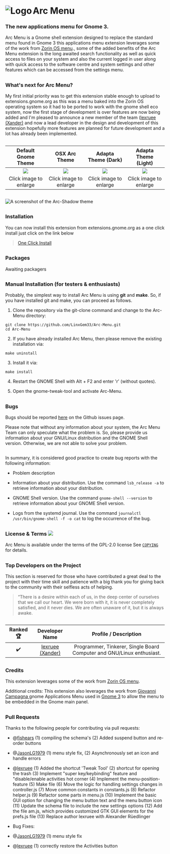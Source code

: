 <img src="https://github.com/LinxGem33/Arc-Menu/blob/master/screenshots/avatar.resized.png?raw=true" alt="Logo" align="left" /> Arc Menu
======

### The new applications menu for Gnome 3.

Arc Menu is a Gnome shell extension designed to replace the standard menu found in Gnome 3 this applications menu extension leverages some of the work from [Zorin OS menu](https://zorinos.com/)., some of the added benefits of the Arc Menu extension is the long awaited search functionality as well as quick access to files on your system and also the current logged in user along with quick access to the software centre and system settings and other features which can be accessed from the settings menu.

##

### What's next for Arc Menu?

My first initial priority was to get this extension stable enough to upload to extensions.gnome.org as this was a menu baked into the Zorin OS operating system so it had to be ported to work with the gnome shell eco system, now the first stage of development is over features are now being added and I'm pleased to announce a new member of the team ([lexruee (Xander)](https://github.com/lexruee) and now a lead developer in the design and development of this extension hopefully more features are planned for future development and a lot has already been implemented.

##
|Default Gnome Theme|OSX Arc Theme|Adapta Theme (Dark)|Adapta Theme (Light)|
|:------:|:-----:|:-----:|:-----:|
|![](https://github.com/LinxGem33/Arc-Menu/blob/master/screenshots/arcm.png?raw=true)|![](https://github.com/LinxGem33/Arc-Menu/blob/master/screenshots/ma1.png?raw=true)|![](https://github.com/LinxGem33/Arc-Menu/blob/master/screenshots/ma2.png?raw=true)|![](https://github.com/LinxGem33/Arc-Menu/blob/master/screenshots/ma3.png?raw=true)|
|Click image to enlarge|Click image to enlarge|Click image to enlarge|Click image to enlarge|

##

![A screenshot of the Arc-Shadow theme](https://github.com/LinxGem33/Arc-Menu/blob/master/screenshots/tm.png?raw=true)

##

### Installation

You can now install this extension from extensions.gnome.org as a one click install just click on the link below
> [One Click Install](https://extensions.gnome.org/extension/1228/arc-menu/)

##
### Packages
Awaiting packagers

##
### Manual Installation (for testers & enthusiasts)
Probably, the simplest way to install Arc Menu is using **git** and **make**.
So, if you have installed git and make, you can proceed as follows.

1) Clone the repository via the git-clone command and change to the Arc-Menu directory:
```
git clone https://github.com/LinxGem33/Arc-Menu.git
cd Arc-Menu
```

2) If you have already installed Arc Menu, then please remove the existing installation via:
```
make uninstall
```


3) Install it via:
```
make install
```

4) Restart the GNOME Shell with Alt + F2 and enter 'r' (without quotes).

5) Open the gnome-tweak-tool and activate Arc-Menu.


##
### Bugs
Bugs should be reported [here](https://github.com/LinxGem33/Arc-Menu/issues) on the Github issues page.

Please note that without any information about your system, the Arc Menu Team can only speculate what the problem is.
So, please provide us information about your GNU/Linux distribution and the GNOME Shell version. Otherwise, we are not able to solve your problem.

##

In summary, it is considered good practice to create bug reports with the following information:

* Problem description

* Information about your distribution. Use the command `lsb_release -a` to retrieve information about your distribution.

* GNOME Shell version. Use the command `gnome-shell --version` to retrieve information about your GNOME Shell version.

* Logs from the systemd journal. Use the command `journalctl /usr/bin/gnome-shell -f -o cat` to log the occurrence of the bug.

##
### License & Terms ![](https://github.com/LinxGem33/IP-Finder/blob/master/screens/Copyleft-16.png?raw=true)

Arc Menu is available under the terms of the GPL-2.0 license See [`COPYING`](https://github.com/LinxGem33/Arc-Menu/blob/master/COPYING) for details.

## 
### Top Developers on the Project

This section is reserved for those who have contributed a great deal to the project with their time skill and patience with a big thank you for giving back to the community with their selfless acts of helping.

> “There is a desire within each of us,
in the deep center of ourselves
that we call our heart.
We were born with it,
it is never completely satisfied,
and it never dies.
We are often unaware of it,
but it is always awake.
##
|Ranked :trophy:|Developer Name|Profile / Description|
|:-----:|:-----:|:-----:|
|:heavy_check_mark: |[lexruee (Xander)](https://github.com/lexruee)|Programmer, Tinkerer, Single Board Computer and GNU/Linux enthusiast.|

##

### Credits

This extension leverages some of the work from [Zorin OS menu](https://zorinos.com/).

Additional credits: This extension also leverages the work from [Giovanni Campagna ](https://git.gnome.org//browse/gnome-shell-extensions) gnome Applications Menu used in [Gnome 3](https://www.gnome.org/) to allow the menu to be embedded in the Gnome main panel.
##
### Pull Requests

Thanks to the following people for contributing via pull requests:
- @[fishears](https://github.com/fishears/Arc-Menu) (1) compiling the schema's (2) Added suspend button and re-order buttons
- @[JasonLG1979](https://github.com/JasonLG1979/Arc-Menu)  (1) menu style fix, (2) Asynchronously set an icon and handle errors
- @[lexruee](https://github.com/lexruee/Arc-Menu) (1) Added the shortcut 'Tweak Tool' (2) shortcut for opening the trash (3) Implement "super key/keybinding" feature and "disable/enable activities hot corner (4) Implement the menu-position-feature (5) Make file (6) Move the logic for handling settings changes in controller.js (7) Move common constants in constants.js (8) Refactor helper.js (9) Refactor some parts in menu.js (10) Implement the basic GUI option for changing the menu button text and the menu button icon (11) Update the schema file to include the new settings options (12) Add the file am.js, which provides customized GTK GUI elements for the prefs.js file (13) Replace author lexruee with Alexander Rüedlinger


- Bug Fixes: 

- @[JasonLG1979](https://github.com/JasonLG1979/Arc-Menu) (1) menu style fix
- @[lexruee](https://github.com/lexruee/Arc-Menu) (1) correctly restore the Activities button
